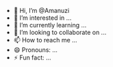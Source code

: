 - 👋 Hi, I’m @Amanuzi
- 👀 I’m interested in ...
- 🌱 I’m currently learning ...
- 💞️ I’m looking to collaborate on ...
- 📫 How to reach me ...
- 😄 Pronouns: ...
- ⚡ Fun fact: ...

<!---
Amanuzi/Amanuzi is a ✨ special ✨ repository because its `README.md` (this file) appears on your GitHub profile.
You can click the Preview link to take a look at your changes.
--->
